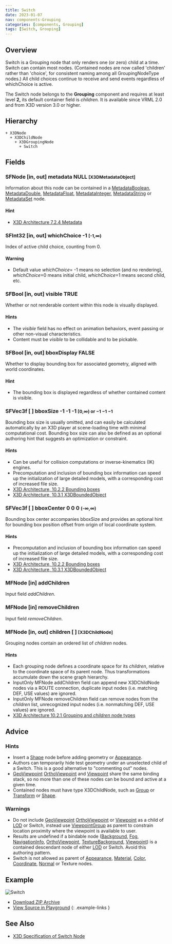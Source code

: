 ```yaml
---
title: Switch
date: 2023-01-07
nav: components-Grouping
categories: [components, Grouping]
tags: [Switch, Grouping]
---
```

<style>
.post h3 {
  word-spacing: 0.2em;
}
</style>

## Overview

Switch is a Grouping node that only renders one (or zero) child at a time. Switch can contain most nodes. (Contained nodes are now called 'children' rather than 'choice', for consistent naming among all GroupingNodeType nodes.) All child choices continue to receive and send events regardless of whichChoice is active.

The Switch node belongs to the **Grouping** component and requires at least level **2,** its default container field is *children.* It is available since VRML 2.0 and from X3D version 3.0 or higher.

## Hierarchy

```
+ X3DNode
  + X3DChildNode
    + X3DGroupingNode
      + Switch
```

## Fields

### SFNode [in, out] **metadata** NULL <small>[X3DMetadataObject]</small>

Information about this node can be contained in a [MetadataBoolean](/x_ite/components//users/holger/desktop/x_ite/x_ite/docs/_posts/components/core/metadataboolean/), [MetadataDouble](/x_ite/components//users/holger/desktop/x_ite/x_ite/docs/_posts/components/core/metadatadouble/), [MetadataFloat](/x_ite/components//users/holger/desktop/x_ite/x_ite/docs/_posts/components/core/metadatafloat/), [MetadataInteger](/x_ite/components//users/holger/desktop/x_ite/x_ite/docs/_posts/components/core/metadatainteger/), [MetadataString](/x_ite/components//users/holger/desktop/x_ite/x_ite/docs/_posts/components/core/metadatastring/) or [MetadataSet](/x_ite/components//users/holger/desktop/x_ite/x_ite/docs/_posts/components/core/metadataset/) node.

#### Hint

- [X3D Architecture 7.2.4 Metadata](https://www.web3d.org/specifications/X3Dv4/ISO-IEC19775-1v4-IS/Part01/components/core.html#Metadata)

### SFInt32 [in, out] **whichChoice** -1 <small>[-1,∞)</small>

Index of active child choice, counting from 0.

#### Warning

- Default value *whichChoice*= -1 means no selection (and no rendering), *whichChoice*=0 means initial child, *whichChoice*=1 means second child, etc.

### SFBool [in, out] **visible** TRUE

Whether or not renderable content within this node is visually displayed.

#### Hints

- The *visible* field has no effect on animation behaviors, event passing or other non-visual characteristics.
- Content must be *visible* to be collidable and to be pickable.

### SFBool [in, out] **bboxDisplay** FALSE

Whether to display bounding box for associated geometry, aligned with world coordinates.

#### Hint

- The bounding box is displayed regardless of whether contained content is visible.

### SFVec3f [ ] **bboxSize** -1 -1 -1 <small>[0,∞) or −1 −1 −1</small>

Bounding box size is usually omitted, and can easily be calculated automatically by an X3D player at scene-loading time with minimal computational cost. Bounding box size can also be defined as an optional authoring hint that suggests an optimization or constraint.

#### Hints

- Can be useful for collision computations or inverse-kinematics (IK) engines.
- Precomputation and inclusion of bounding box information can speed up the initialization of large detailed models, with a corresponding cost of increased file size.
- [X3D Architecture, 10.2.2 Bounding boxes](https://www.web3d.org/specifications/X3Dv4/ISO-IEC19775-1v4-IS/Part01/components/grouping.html#BoundingBoxes)
- [X3D Architecture, 10.3.1 X3DBoundedObject](https://www.web3d.org/specifications/X3Dv4/ISO-IEC19775-1v4-IS/Part01/components/grouping.html#X3DBoundedObject)

### SFVec3f [ ] **bboxCenter** 0 0 0 <small>(-∞,∞)</small>

Bounding box center accompanies bboxSize and provides an optional hint for bounding box position offset from origin of local coordinate system.

#### Hints

- Precomputation and inclusion of bounding box information can speed up the initialization of large detailed models, with a corresponding cost of increased file size.
- [X3D Architecture, 10.2.2 Bounding boxes](https://www.web3d.org/specifications/X3Dv4/ISO-IEC19775-1v4-IS/Part01/components/grouping.html#BoundingBoxes)
- [X3D Architecture, 10.3.1 X3DBoundedObject](https://www.web3d.org/specifications/X3Dv4/ISO-IEC19775-1v4-IS/Part01/components/grouping.html#X3DBoundedObject)

### MFNode [in] **addChildren**

Input field *addChildren*.

### MFNode [in] **removeChildren**

Input field *removeChildren*.

### MFNode [in, out] **children** [ ] <small>[X3DChildNode]</small>

Grouping nodes contain an ordered list of *children* nodes.

#### Hints

- Each grouping node defines a coordinate space for its *children*, relative to the coordinate space of its parent node. Thus transformations accumulate down the scene graph hierarchy.
- InputOnly MFNode addChildren field can append new X3DChildNode nodes via a ROUTE connection, duplicate input nodes (i.e. matching DEF, USE values) are ignored.
- InputOnly MFNode removeChildren field can remove nodes from the *children* list, unrecognized input nodes (i.e. nonmatching DEF, USE values) are ignored.
- [X3D Architecture 10.2.1 Grouping and *children* node types](https://www.web3d.org/specifications/X3Dv4/ISO-IEC19775-1v4-IS/Part01/components/grouping.html#GroupingAndChildrenNodes)

## Advice

### Hints

- Insert a [Shape](/x_ite/components//users/holger/desktop/x_ite/x_ite/docs/_posts/components/shape/shape/) node before adding geometry or [Appearance](/x_ite/components//users/holger/desktop/x_ite/x_ite/docs/_posts/components/shape/appearance/).
- Authors can temporarily hide test geometry under an unselected child of a Switch. This is a good alternative to "commenting out" nodes.
- [GeoViewpoint](/x_ite/components//users/holger/desktop/x_ite/x_ite/docs/_posts/components/geospatial/geoviewpoint/) [OrthoViewpoint](/x_ite/components//users/holger/desktop/x_ite/x_ite/docs/_posts/components/navigation/orthoviewpoint/) and [Viewpoint](/x_ite/components//users/holger/desktop/x_ite/x_ite/docs/_posts/components/navigation/viewpoint/) share the same binding stack, so no more than one of these nodes can be bound and active at a given time.
- Contained nodes must have type X3DChildNode, such as [Group](/x_ite/components//users/holger/desktop/x_ite/x_ite/docs/_posts/components/grouping/group/) or [Transform](/x_ite/components//users/holger/desktop/x_ite/x_ite/docs/_posts/components/grouping/transform/) or [Shape](/x_ite/components//users/holger/desktop/x_ite/x_ite/docs/_posts/components/shape/shape/).

### Warnings

- Do not include [GeoViewpoint](/x_ite/components//users/holger/desktop/x_ite/x_ite/docs/_posts/components/geospatial/geoviewpoint/) [OrthoViewpoint](/x_ite/components//users/holger/desktop/x_ite/x_ite/docs/_posts/components/navigation/orthoviewpoint/) or [Viewpoint](/x_ite/components//users/holger/desktop/x_ite/x_ite/docs/_posts/components/navigation/viewpoint/) as a child of [LOD](/x_ite/components//users/holger/desktop/x_ite/x_ite/docs/_posts/components/navigation/lod/) or Switch, instead use [ViewpointGroup](/x_ite/components//users/holger/desktop/x_ite/x_ite/docs/_posts/components/navigation/viewpointgroup/) as parent to constrain location proximity where the viewpoint is available to user.
- Results are undefined if a bindable node ([Background](/x_ite/components//users/holger/desktop/x_ite/x_ite/docs/_posts/components/environmentaleffects/background/), [Fog](/x_ite/components//users/holger/desktop/x_ite/x_ite/docs/_posts/components/environmentaleffects/fog/), [NavigationInfo](/x_ite/components//users/holger/desktop/x_ite/x_ite/docs/_posts/components/navigation/navigationinfo/), [OrthoViewpoint](/x_ite/components//users/holger/desktop/x_ite/x_ite/docs/_posts/components/navigation/orthoviewpoint/), [TextureBackground](/x_ite/components//users/holger/desktop/x_ite/x_ite/docs/_posts/components/environmentaleffects/texturebackground/), [Viewpoint](/x_ite/components//users/holger/desktop/x_ite/x_ite/docs/_posts/components/navigation/viewpoint/)) is a contained descendant node of either [LOD](/x_ite/components//users/holger/desktop/x_ite/x_ite/docs/_posts/components/navigation/lod/) or Switch. Avoid this authoring pattern.
- Switch is not allowed as parent of [Appearance](/x_ite/components//users/holger/desktop/x_ite/x_ite/docs/_posts/components/shape/appearance/), [Material](/x_ite/components//users/holger/desktop/x_ite/x_ite/docs/_posts/components/shape/material/), [Color](/x_ite/components//users/holger/desktop/x_ite/x_ite/docs/_posts/components/rendering/color/), [Coordinate](/x_ite/components//users/holger/desktop/x_ite/x_ite/docs/_posts/components/rendering/coordinate/), [Normal](/x_ite/components//users/holger/desktop/x_ite/x_ite/docs/_posts/components/rendering/normal/) or Texture nodes.

## Example

<x3d-canvas class="xr-button-br" src="https://create3000.github.io/media/examples/Grouping/Switch/Switch.x3d" contentScale="auto" update="auto">
  <img src="https://create3000.github.io/media/examples/Grouping/Switch/screenshot.avif" alt="Switch"/>
</x3d-canvas>

- [Download ZIP Archive](https://create3000.github.io/media/examples/Grouping/Switch/Switch.zip)
- [View Source in Playground](/x_ite/playground/?url=https://create3000.github.io/media/examples/Grouping/Switch/Switch.x3d)
{: .example-links }

## See Also

- [X3D Specification of Switch Node](https://www.web3d.org/documents/specifications/19775-1/V4.0/Part01/components/grouping.html#Switch)
